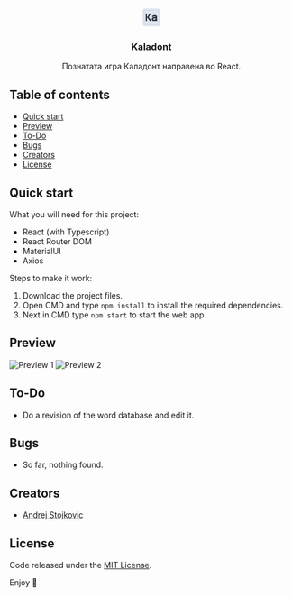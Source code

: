 <p align="center" style="margin: 0!important">
  <a href="https://github.com/AndrejStojkovic/kaladont">
    <img src="/public/favicon.png" alt="Logo">
  </a>

  <h3 align="center" color="blue">Kaladont</h3>

  <p align="center">
    Познатата игра Каладонт направена во React.
  </p>
</p>


## Table of contents

- [Quick start](#quick-start)
- [Preview](#preview)
- [To-Do](#to-do)
- [Bugs](#bugs)
- [Creators](#creators)
- [License](#license)


## Quick start

What you will need for this project:
- React (with Typescript)
- React Router DOM
- MaterialUI
- Axios

Steps to make it work:  
1. Download the project files.  
2. Open CMD and type `npm install` to install the required dependencies.  
3. Next in CMD type `npm start` to start the web app.

## Preview

<img src="/Misc/1.jpg" alt="Preview 1">
<img src="/Misc/2.jpg" alt="Preview 2">

## To-Do

- Do a revision of the word database and edit it.

## Bugs

- So far, nothing found.

## Creators

- [Andrej Stojkovic](https://github.com/AndrejStojkovic)

## License

Code released under the [MIT License](LICENSE.md).

Enjoy :metal:

